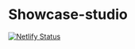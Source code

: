 # Showcase-studio

[![Netlify Status](https://api.netlify.com/api/v1/badges/17d88b03-f1ba-458b-9cf6-ecb3ef15f6f9/deploy-status)](https://app.netlify.com/sites/showcase-studio/deploys)
